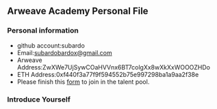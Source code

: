 ## Arweave Academy Personal File

### Personal information

- github account:subardo
- Email:subardobardox@gmail.com
- Arweave Address:ZwXWe7UjSywCOaHVVnx6BT7colgXx8wXkXxWOOOZHDo
- ETH Address:0xf440f3a77f9f594552b75e997298ba1a9aa2f38e
- Please finish this [form](https://docs.google.com/forms/d/e/1FAIpQLSfWA5fIIcBgmRppm3jNz5vmf9Mai_QMVil-2pO4r7YKn_Zhtw/viewform?usp=sf_link) to join in the talent pool.

### Introduce Yourself
